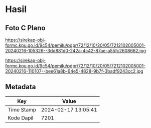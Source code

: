 # Hasil

## Foto C Plano

https://sirekap-obj-formc.kpu.go.id/9c54/pemilu/pdpr/72/12/10/20/05/7212102005001-20240216-105326--3dd881d0-242a-4c42-87ae-a55fc2608662.jpg

https://sirekap-obj-formc.kpu.go.id/9c54/pemilu/pdpr/72/12/10/20/05/7212102005001-20240216-110107--bee61a8b-64e5-4828-9b7f-3badf9243cc2.jpg


## Metadata

| Key        | Value               |
| ---------- | ------------------- |
| Time Stamp | 2024-02-17 13:05:41 |
| Kode Dapil | 7201                |



